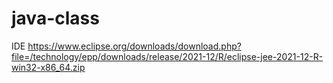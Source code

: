 # java-class
IDE https://www.eclipse.org/downloads/download.php?file=/technology/epp/downloads/release/2021-12/R/eclipse-jee-2021-12-R-win32-x86_64.zip
